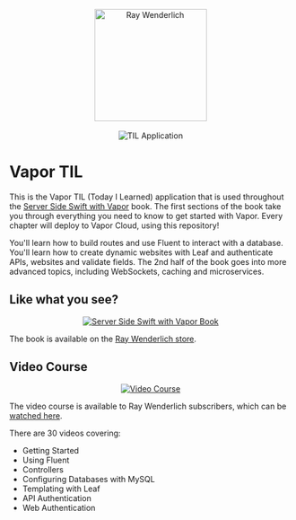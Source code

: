 <p align="center">
    <a href="http://www.raywenderlich.com/">
        <img src="https://scontent-lht6-1.xx.fbcdn.net/v/t1.0-9/14055075_1130689040310720_998806737720796699_n.png?_nc_cat=0&oh=acc7ba1b3f29fcb5df68ec238e4df95e&oe=5B72EB63" width="200" alt="Ray Wenderlich">
    </a>
    <br>
    <br>
    <img src="https://user-images.githubusercontent.com/9938337/38052269-98e07e8c-32c8-11e8-9f63-7cec8cee742e.png" alt="TIL Application">
</p>

# Vapor TIL

This is the Vapor TIL (Today I Learned) application that is used throughout the [Server Side Swift with Vapor](https://store.raywenderlich.com/products/server-side-swift-with-vapor) book. The first sections of the book take you through everything you need to know to get started with Vapor. Every chapter will deploy to Vapor Cloud, using this repository!

You'll learn how to build routes and use Fluent to interact with a database. You'll learn how to create dynamic websites with Leaf and authenticate APIs, websites and validate fields. The 2nd half of the book goes into more advanced topics, including WebSockets, caching and microservices.

## Like what you see?

<p align="center">
  <a href="https://store.raywenderlich.com/products/server-side-swift-with-vapor">
    <img src="https://koenig-media.raywenderlich.com/uploads/2018/02/cover-vapor.png" alt="Server Side Swift with Vapor Book">
  </a>
</p>

The book is available on the [Ray Wenderlich store](https://store.raywenderlich.com/products/server-side-swift-with-vapor).

## Video Course

<p align="center">
  <a href="https://videos.raywenderlich.com/courses/115-server-side-swift-with-vapor/lessons/1">
    <img src="https://koenig-media.raywenderlich.com/uploads/2018/02/Vapor_Screenshot_1-650x366.jpg" alt="Video Course">
  </a>
</p>

The video course is available to Ray Wenderlich subscribers, which can be [watched here](https://videos.raywenderlich.com/courses/115-server-side-swift-with-vapor/lessons/1).

There are 30 videos covering:

* Getting Started
* Using Fluent
* Controllers
* Configuring Databases with MySQL
* Templating with Leaf
* API Authentication
* Web Authentication
